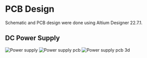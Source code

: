 # PCB Design
Schematic and PCB design were done using Altium Designer 22.7.1.

## DC Power Supply
![Power supply](https://github.com/Nuthya27/Automatic_Water_Pump_Switch/assets/111232856/7f70f695-acd1-41b8-99fe-f6d989027438)
![Power supply pcb](https://github.com/Nuthya27/Automatic_Water_Pump_Switch/assets/111232856/f90a0a4f-2b87-48be-a683-23ac47aaecb3)
![Power supply pcb 3d](https://github.com/Nuthya27/Automatic_Water_Pump_Switch/assets/111232856/7023e872-5aa2-42c9-a0ca-94e790589730)

